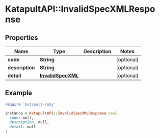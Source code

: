 # KatapultAPI::InvalidSpecXMLResponse

## Properties

| Name | Type | Description | Notes |
| ---- | ---- | ----------- | ----- |
| **code** | **String** |  | [optional] |
| **description** | **String** |  | [optional] |
| **detail** | [**InvalidSpecXML**](InvalidSpecXML.md) |  | [optional] |

## Example

```ruby
require 'katapult-ruby'

instance = KatapultAPI::InvalidSpecXMLResponse.new(
  code: null,
  description: null,
  detail: null
)
```

